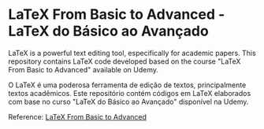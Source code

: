 # LaTeX From Basic to Advanced - LaTeX do Básico ao Avançado

LaTeX is a powerful text editing tool, especifically for academic papers. This repository contains LaTeX code developed based on the course "LaTeX From Basic to Advanced" available on Udemy.

O LaTeX é uma poderosa ferramenta de edição de textos, principalmente textos acadêmicos. Este repositório contém códigos em LaTeX elaborados com base no curso "LaTeX do Básico ao Avançado" disponível na Udemy. 

Reference: [LaTeX From Basic to Advanced](https://www.udemy.com/course/curso-de-latex-completo-do-basico-ao-avancado-exercicios)

